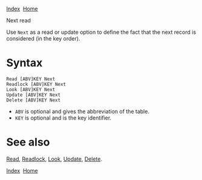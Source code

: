 [Index](index.html)  [Home](getting-started_home.html)

Next read

Use `Next` as a read or update option to define the fact that the next record is considered (in the key order).

# Syntax

```
Read [ABV]KEY Next
Readlock [ABV]KEY Next
Look [ABV]KEY Next
Update [ABV]KEY Next
Delete [ABV]KEY Next
```

* `ABV` is optional and gives the abbreviation of the table.
* `KEY` is optional and is the key identifier.

# See also

[Read](4gl_read.html), [Readlock](4gl_readlock.html), [Look](4gl_look.html), [Update](4gl_update.html), [Delete](4gl_delete.html).

  

[Index](index.html)  [Home](getting-started_home.html)